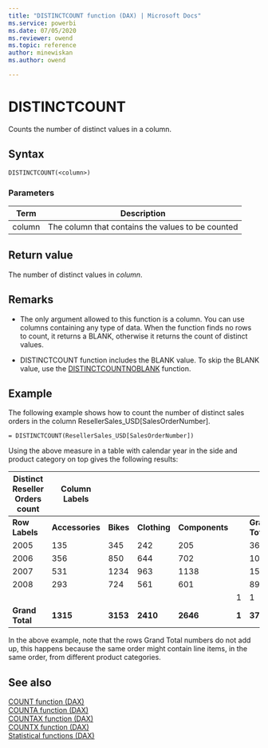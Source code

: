 ```yaml
---
title: "DISTINCTCOUNT function (DAX) | Microsoft Docs"
ms.service: powerbi 
ms.date: 07/05/2020
ms.reviewer: owend
ms.topic: reference
author: minewiskan
ms.author: owend

---
```

# DISTINCTCOUNT

Counts the number of distinct values in a column.  
  
## Syntax  
  
```dax
DISTINCTCOUNT(<column>)  
```
  
### Parameters  

|Term  |Description|  
|---------|---------|
|column     | The column that contains the values to be counted |

## Return value

The number of distinct values in *column*.  
  
## Remarks

- The only argument allowed to this function is a column. You can use columns containing any type of data. When the function finds no rows to count, it returns a BLANK, otherwise it returns the count of distinct values.  

- DISTINCTCOUNT function includes the BLANK value. To skip the BLANK value, use the [DISTINCTCOUNTNOBLANK](distinctcountnoblank-function-dax.md) function.
  
## Example

The following example shows how to count the number of distinct sales orders in the column ResellerSales_USD[SalesOrderNumber].  
  
```dax
= DISTINCTCOUNT(ResellerSales_USD[SalesOrderNumber])  
```

Using the above measure in a table with calendar year in the side and product category on top gives the following results:  
  
|**Distinct Reseller Orders count**|**Column Labels**||||||  
|-|-|-|-|-|-|-|  
|**Row Labels**|**Accessories**|**Bikes**|**Clothing**|**Components**||**Grand Total**|  
|2005|135|345|242|205||366|  
|2006|356|850|644|702||1015|  
|2007|531|1234|963|1138||1521|  
|2008|293|724|561|601||894|  
||||||1|1|  
|**Grand Total**|**1315**|**3153**|**2410**|**2646**|**1**|**3797**|  
  
In the above example, note that the rows Grand Total numbers do not add up, this happens because the same order might contain line items, in the same order, from different product categories.  
  
## See also

[COUNT function &#40;DAX&#41;](count-function-dax.md)  
[COUNTA function &#40;DAX&#41;](counta-function-dax.md)  
[COUNTAX function &#40;DAX&#41;](countax-function-dax.md)  
[COUNTX function &#40;DAX&#41;](countx-function-dax.md)  
[Statistical functions &#40;DAX&#41;](statistical-functions-dax.md)  